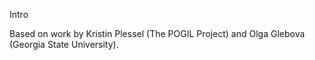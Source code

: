 Intro

Based on work by Kristin Plessel (The POGIL Project) and Olga Glebova (Georgia State University).
